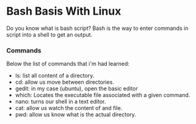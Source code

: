 # Bash Basis With Linux

Do you know what is bash script?
Bash is the way to enter commands in script into a shell to get an output.

### Commands
Below the list of commands that i'm had learned:
* ls: list all content of a directory.
* cd: allow us move between directories.
* gedit: in my case (ubuntu), open the basic editor
* which: Locates the executable file associated with a given command.
* nano: turns our shell in a text editor.
* cat: allow us watch the content of and file.
* pwd: allow us know what is the actual directory.